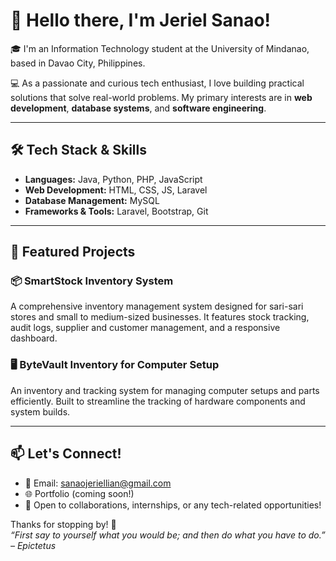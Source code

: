 # 👋 Hello there, I'm Jeriel Sanao!

🎓 I'm an Information Technology student at the University of Mindanao, based in Davao City, Philippines.

💻 As a passionate and curious tech enthusiast, I love building practical solutions that solve real-world problems. My primary interests are in **web development**, **database systems**, and **software engineering**.

---

## 🛠️ Tech Stack & Skills
- **Languages:** Java, Python, PHP, JavaScript
- **Web Development:** HTML, CSS, JS, Laravel
- **Database Management:** MySQL
- **Frameworks & Tools:** Laravel, Bootstrap, Git

---

## 🚀 Featured Projects

### 📦 SmartStock Inventory System
A comprehensive inventory management system designed for sari-sari stores and small to medium-sized businesses. It features stock tracking, audit logs, supplier and customer management, and a responsive dashboard.

### 🖥️ ByteVault Inventory for Computer Setup
An inventory and tracking system for managing computer setups and parts efficiently. Built to streamline the tracking of hardware components and system builds.

---

## 📫 Let's Connect!
- 📧 Email: [sanaojeriellian@gmail.com](mailto:sanaojeriellian@gmail.com)
- 🌐 Portfolio (coming soon!)
- 💬 Open to collaborations, internships, or any tech-related opportunities!

Thanks for stopping by! 🙌  
*“First say to yourself what you would be; and then do what you have to do.” – Epictetus*


<!---
jeriel08/jeriel08 is a ✨ special ✨ repository because its `README.md` (this file) appears on your GitHub profile.
You can click the Preview link to take a look at your changes.
--->

